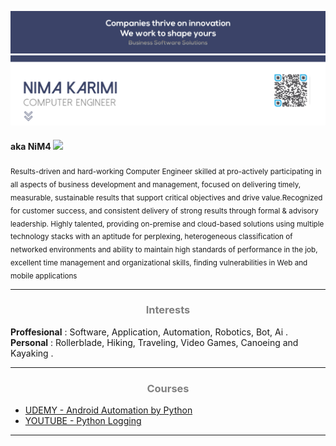 
![Header](assets/head.jpg)
![Header](assets/head.png)
#### aka **NiM4**   <img src="https://media.giphy.com/media/hvRJCLFzcasrR4ia7z/giphy.gif" width="15px"> 



<sub>Results-driven and hard-working Computer Engineer skilled at pro-actively participating in all aspects of business development and management, focused on delivering timely, measurable, sustainable results that support critical objectives and drive value.Recognized for customer success, and consistent delivery of strong results through formal & advisory leadership. Highly talented, providing on-premise and cloud-based solutions using multiple technology stacks with an aptitude for perplexing, heterogeneous classification of networked environments and ability to maintain high standards of performance in the job, excellent time management and organizational skills, finding vulnerabilities in Web and mobile applications</sup>
_____
<h3 align="center" style="color:grey;"> Interests </h3>

**Proffesional** :   Software, Application, Automation, Robotics, Bot, Ai .<br>
**Personal** : Rollerblade, Hiking, Traveling, Video Games, Canoeing and Kayaking .

____

<h3 align="center" style="color:grey;"> Courses </h3>

* [UDEMY - Android Automation by Python ](https://www.udemy.com/course/android-automation-by-python-easy-dive-in/?referralCode=0619833B02BFB78C51E8)
* [YOUTUBE - Python Logging ](https://www.youtube.com/watch?v=ujbyIqctZq0&t=402s&ab_channel=NiM4-TechnologyGEEK)
___
